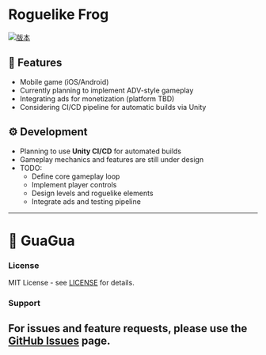 # Roguelike Frog
[![版本](https://img.shields.io/badge/版本-1.0.0-blue)](#)

## 🎯 Features
- Mobile game (iOS/Android)
- Currently planning to implement ADV-style gameplay
- Integrating ads for monetization (platform TBD)
- Considering CI/CD pipeline for automatic builds via Unity

## ⚙️ Development
- Planning to use **Unity CI/CD** for automated builds
- Gameplay mechanics and features are still under design
- TODO:
    - Define core gameplay loop
    - Implement player controls
    - Design levels and roguelike elements
    - Integrate ads and testing pipeline

---

# 🐸 GuaGua
### License
MIT License - see [LICENSE](LICENSE.md) for details.
### Support
For issues and feature requests, please use the [GitHub Issues](https://github.com/KizunaMo/RogueFrog/issues) page.
---